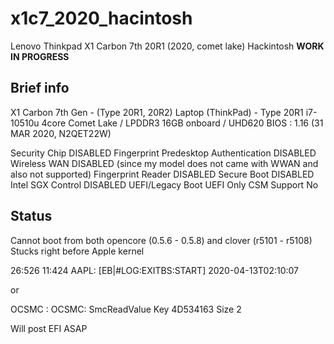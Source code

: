 # x1c7_2020_hacintosh
Lenovo Thinkpad X1 Carbon 7th 20R1 (2020, comet lake) Hackintosh
**WORK IN PROGRESS**

## Brief info
X1 Carbon 7th Gen - (Type 20R1, 20R2) Laptop (ThinkPad) - Type 20R1 
i7-10510u 4core Comet Lake / LPDDR3 16GB onboard / UHD620
BIOS : 1.16 (31 MAR 2020, N2QET22W)

  Security Chip DISABLED
  Fingerprint 	Predesktop Authentication DISABLED
  Wireless WAN DISABLED (since my model does not came with WWAN and also not supported)
  Fingerprint Reader DISABLED
  Secure Boot DISABLED
  Intel SGX Control DISABLED
  UEFI/Legacy Boot UEFI Only
  CSM Support No


## Status
Cannot boot from both opencore (0.5.6 - 0.5.8) and clover (r5101 - r5108)
Stucks right before Apple kernel

  26:526 11:424 AAPL: [EB|#LOG:EXITBS:START] 2020-04-13T02:10:07

or

  OCSMC : OCSMC: SmcReadValue Key 4D534163 Size 2


Will post EFI ASAP
